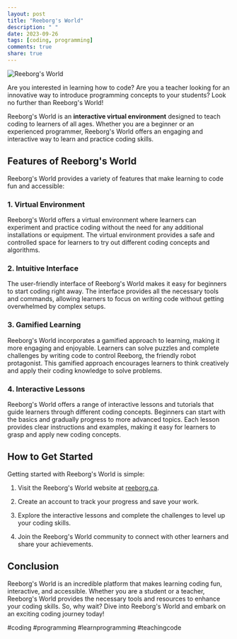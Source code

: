 ```yaml
---
layout: post
title: "Reeborg's World"
description: " "
date: 2023-09-26
tags: [coding, programming]
comments: true
share: true
---
```


![Reeborg's World](https://example.com/reeborg_world.png)

Are you interested in learning how to code? Are you a teacher looking for an innovative way to introduce programming concepts to your students? Look no further than Reeborg's World! 

Reeborg's World is an **interactive virtual environment** designed to teach coding to learners of all ages. Whether you are a beginner or an experienced programmer, Reeborg's World offers an engaging and interactive way to learn and practice coding skills.

## Features of Reeborg's World

Reeborg's World provides a variety of features that make learning to code fun and accessible:

### 1. Virtual Environment

Reeborg's World offers a virtual environment where learners can experiment and practice coding without the need for any additional installations or equipment. The virtual environment provides a safe and controlled space for learners to try out different coding concepts and algorithms.

### 2. Intuitive Interface

The user-friendly interface of Reeborg's World makes it easy for beginners to start coding right away. The interface provides all the necessary tools and commands, allowing learners to focus on writing code without getting overwhelmed by complex setups.

### 3. Gamified Learning

Reeborg's World incorporates a gamified approach to learning, making it more engaging and enjoyable. Learners can solve puzzles and complete challenges by writing code to control Reeborg, the friendly robot protagonist. This gamified approach encourages learners to think creatively and apply their coding knowledge to solve problems.

### 4. Interactive Lessons

Reeborg's World offers a range of interactive lessons and tutorials that guide learners through different coding concepts. Beginners can start with the basics and gradually progress to more advanced topics. Each lesson provides clear instructions and examples, making it easy for learners to grasp and apply new coding concepts.

## How to Get Started

Getting started with Reeborg's World is simple:

1. Visit the Reeborg's World website at [reeborg.ca](https://example.com/reeborg_world).

2. Create an account to track your progress and save your work.

3. Explore the interactive lessons and complete the challenges to level up your coding skills.

4. Join the Reeborg's World community to connect with other learners and share your achievements.

## Conclusion

Reeborg's World is an incredible platform that makes learning coding fun, interactive, and accessible. Whether you are a student or a teacher, Reeborg's World provides the necessary tools and resources to enhance your coding skills. So, why wait? Dive into Reeborg's World and embark on an exciting coding journey today!

#coding #programming #learnprogramming #teachingcode